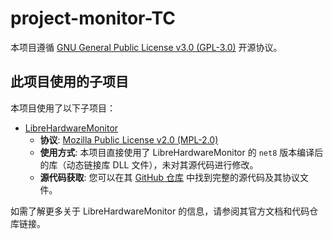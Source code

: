 # project-monitor-TC

本项目遵循 [GNU General Public License v3.0 (GPL-3.0)](https://www.gnu.org/licenses/gpl-3.0.html) 开源协议。

## 此项目使用的子项目

本项目使用了以下子项目：

- [LibreHardwareMonitor](https://github.com/LibreHardwareMonitor/LibreHardwareMonitor)  
  - **协议**: [Mozilla Public License v2.0 (MPL-2.0)](https://mozilla.org/MPL/2.0/)
  - **使用方式**: 本项目直接使用了 LibreHardwareMonitor 的 `net8` 版本编译后的库（动态链接库 DLL 文件），未对其源代码进行修改。
  - **源代码获取**: 您可以在其 [GitHub 仓库](https://github.com/LibreHardwareMonitor/LibreHardwareMonitor) 中找到完整的源代码及其协议文件。

如需了解更多关于 LibreHardwareMonitor 的信息，请参阅其官方文档和代码仓库链接。

